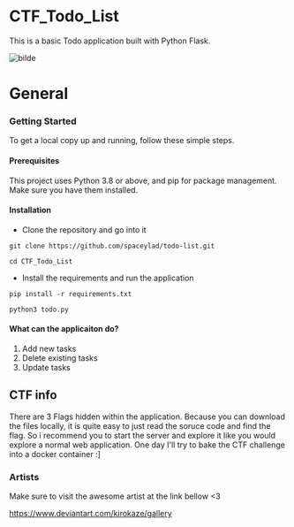 # CTF_Todo_List

This is a basic Todo application built with Python Flask.

![bilde](https://github.com/SpaceyLad/CTF_Todo_List/assets/87969837/8f13403d-bec1-4015-a9f7-0dff1525dc8b)

# General

### Getting Started

To get a local copy up and running, follow these simple steps.
#### Prerequisites

This project uses Python 3.8 or above, and pip for package management. Make sure you have them installed.

#### Installation

* Clone the repository and go into it

`git clone https://github.com/spaceylad/todo-list.git`

`cd CTF_Todo_List`

* Install the requirements and run the application

`pip install -r requirements.txt`

`python3 todo.py`
  
#### What can the applicaiton do?

1. Add new tasks
2. Delete existing tasks
3. Update tasks

## CTF info
  
There are 3 Flags hidden within the application. Because you can download the files locally, it is quite easy to just read the soruce code and find the flag. So i recommend you to start the server and explore it like you would explore a normal web application.
One day I'll try to bake the CTF challenge into a docker container :]

### Artists
Make sure to visit the awesome artist at the link bellow <3
                                                            
https://www.deviantart.com/kirokaze/gallery
